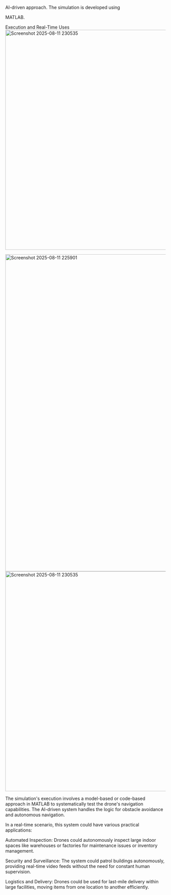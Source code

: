 

AI-driven approach. The simulation is developed using 

MATLAB.

Execution and Real-Time Uses
<img width="1915" height="688" alt="Screenshot 2025-08-11 230535" src="https://github.com/user-attachments/assets/434b7e80-62cf-43f4-8926-227ab4a19f6b" />

<img width="1918" height="992" alt="Screenshot 2025-08-11 225901" src="https://github.com/user-attachments/assets/12d31d2c-bcbc-4168-879f-c74fdbfc09c6" />

<img width="1915" height="688" alt="Screenshot 2025-08-11 230535" src="https://github.com/user-attachments/assets/2c059b18-b1c7-4648-b027-523aac8dc7ab" />


The simulation's execution involves a model-based or code-based approach in MATLAB to systematically test the drone's navigation capabilities. The AI-driven system handles the logic for obstacle avoidance and autonomous navigation.

In a real-time scenario, this system could have various practical applications:

Automated Inspection: Drones could autonomously inspect large indoor spaces like warehouses or factories for maintenance issues or inventory management.

Security and Surveillance: The system could patrol buildings autonomously, providing real-time video feeds without the need for constant human supervision.

Logistics and Delivery: Drones could be used for last-mile delivery within large facilities, moving items from one location to another efficiently.
